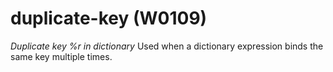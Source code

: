 # duplicate-key (W0109)
*Duplicate key %r in dictionary* Used when a dictionary expression binds
the same key multiple times.
